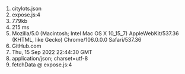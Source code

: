 1) citylots.json 
2) expose.js:4
3) 779kb
4) 215 ms
5) Mozilla/5.0 (Macintosh; Intel Mac OS X 10_15_7) AppleWebKit/537.36 (KHTML, like Gecko) Chrome/106.0.0.0 Safari/537.36
6) GitHub.com 
7) Thu, 15 Sep 2022 22:44:30 GMT
8) application/json; charset=utf-8
9) fetchData @ expose.js:4
